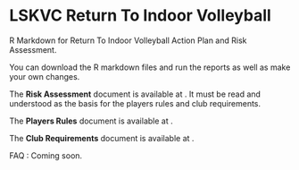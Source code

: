 # LSKVC Return To Indoor Volleyball 

R Markdown for Return To Indoor Volleyball Action Plan and Risk Assessment. 

You can download the R markdown files and run the reports as well as make your own changes. 

The **Risk Assessment** document is available at *[]()*. It must be read and understood as the basis for the players rules and club requirements.

The **Players Rules** document is available at *[]()*.

The **Club Requirements** document is available at  *[]()*.

FAQ : Coming soon.

